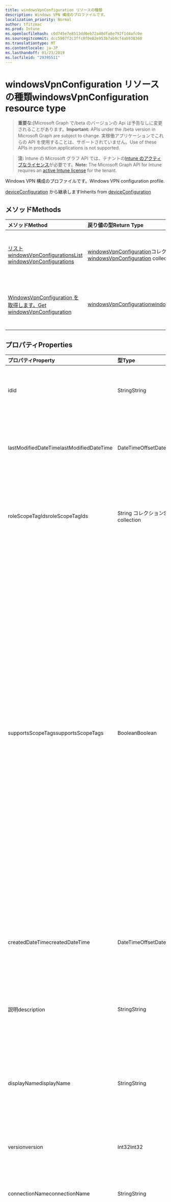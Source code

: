 ```yaml
---
title: windowsVpnConfiguration リソースの種類
description: Windows VPN 構成のプロファイルです。
localization_priority: Normal
author: tfitzmac
ms.prod: Intune
ms.openlocfilehash: c0d745e7e8513dd0eb72a40dfa8e792f1d4afc0e
ms.sourcegitcommit: dcc5907f2c3ffc0f0e82e953b7ab9cf4ab938360
ms.translationtype: MT
ms.contentlocale: ja-JP
ms.lasthandoff: 01/23/2019
ms.locfileid: "29395511"
---
```

# <a name="windowsvpnconfiguration-resource-type"></a><span data-ttu-id="61081-103">windowsVpnConfiguration リソースの種類</span><span class="sxs-lookup"><span data-stu-id="61081-103">windowsVpnConfiguration resource type</span></span>

> <span data-ttu-id="61081-104">**重要な:**[Microsoft Graph で/beta のバージョンの Api は予告なしに変更されることがあります。</span><span class="sxs-lookup"><span data-stu-id="61081-104">**Important:** APIs under the /beta version in Microsoft Graph are subject to change.</span></span> <span data-ttu-id="61081-105">実稼働アプリケーションでこれらの API を使用することは、サポートされていません。</span><span class="sxs-lookup"><span data-stu-id="61081-105">Use of these APIs in production applications is not supported.</span></span>

> <span data-ttu-id="61081-106">**注:** Intune の Microsoft グラフ API では、テナントの[Intune のアクティブなライセンス](https://go.microsoft.com/fwlink/?linkid=839381)が必要です。</span><span class="sxs-lookup"><span data-stu-id="61081-106">**Note:** The Microsoft Graph API for Intune requires an [active Intune license](https://go.microsoft.com/fwlink/?linkid=839381) for the tenant.</span></span>

<span data-ttu-id="61081-107">Windows VPN 構成のプロファイルです。</span><span class="sxs-lookup"><span data-stu-id="61081-107">Windows VPN configuration profile.</span></span>


<span data-ttu-id="61081-108">[deviceConfiguration](../resources/intune-deviceconfig-deviceconfiguration.md) から継承します</span><span class="sxs-lookup"><span data-stu-id="61081-108">Inherits from [deviceConfiguration](../resources/intune-deviceconfig-deviceconfiguration.md)</span></span>

## <a name="methods"></a><span data-ttu-id="61081-109">メソッド</span><span class="sxs-lookup"><span data-stu-id="61081-109">Methods</span></span>
|<span data-ttu-id="61081-110">メソッド</span><span class="sxs-lookup"><span data-stu-id="61081-110">Method</span></span>|<span data-ttu-id="61081-111">戻り値の型</span><span class="sxs-lookup"><span data-stu-id="61081-111">Return Type</span></span>|<span data-ttu-id="61081-112">説明</span><span class="sxs-lookup"><span data-stu-id="61081-112">Description</span></span>|
|:---|:---|:---|
|[<span data-ttu-id="61081-113">リスト windowsVpnConfigurations</span><span class="sxs-lookup"><span data-stu-id="61081-113">List windowsVpnConfigurations</span></span>](../api/intune-deviceconfig-windowsvpnconfiguration-list.md)|<span data-ttu-id="61081-114">[windowsVpnConfiguration](../resources/intune-deviceconfig-windowsvpnconfiguration.md)コレクション</span><span class="sxs-lookup"><span data-stu-id="61081-114">[windowsVpnConfiguration](../resources/intune-deviceconfig-windowsvpnconfiguration.md) collection</span></span>|<span data-ttu-id="61081-115">[WindowsVpnConfiguration](../resources/intune-deviceconfig-windowsvpnconfiguration.md)オブジェクトのプロパティと関係を一覧表示します。</span><span class="sxs-lookup"><span data-stu-id="61081-115">List properties and relationships of the [windowsVpnConfiguration](../resources/intune-deviceconfig-windowsvpnconfiguration.md) objects.</span></span>|
|[<span data-ttu-id="61081-116">WindowsVpnConfiguration を取得します。</span><span class="sxs-lookup"><span data-stu-id="61081-116">Get windowsVpnConfiguration</span></span>](../api/intune-deviceconfig-windowsvpnconfiguration-get.md)|[<span data-ttu-id="61081-117">windowsVpnConfiguration</span><span class="sxs-lookup"><span data-stu-id="61081-117">windowsVpnConfiguration</span></span>](../resources/intune-deviceconfig-windowsvpnconfiguration.md)|<span data-ttu-id="61081-118">[WindowsVpnConfiguration](../resources/intune-deviceconfig-windowsvpnconfiguration.md)オブジェクトのプロパティと関係を参照してください。</span><span class="sxs-lookup"><span data-stu-id="61081-118">Read properties and relationships of the [windowsVpnConfiguration](../resources/intune-deviceconfig-windowsvpnconfiguration.md) object.</span></span>|

## <a name="properties"></a><span data-ttu-id="61081-119">プロパティ</span><span class="sxs-lookup"><span data-stu-id="61081-119">Properties</span></span>
|<span data-ttu-id="61081-120">プロパティ</span><span class="sxs-lookup"><span data-stu-id="61081-120">Property</span></span>|<span data-ttu-id="61081-121">型</span><span class="sxs-lookup"><span data-stu-id="61081-121">Type</span></span>|<span data-ttu-id="61081-122">説明</span><span class="sxs-lookup"><span data-stu-id="61081-122">Description</span></span>|
|:---|:---|:---|
|<span data-ttu-id="61081-123">id</span><span class="sxs-lookup"><span data-stu-id="61081-123">id</span></span>|<span data-ttu-id="61081-124">String</span><span class="sxs-lookup"><span data-stu-id="61081-124">String</span></span>|<span data-ttu-id="61081-125">エンティティのキー。</span><span class="sxs-lookup"><span data-stu-id="61081-125">Key of the entity.</span></span> <span data-ttu-id="61081-126">[deviceConfiguration](../resources/intune-deviceconfig-deviceconfiguration.md) から継承します</span><span class="sxs-lookup"><span data-stu-id="61081-126">Inherited from [deviceConfiguration](../resources/intune-deviceconfig-deviceconfiguration.md)</span></span>|
|<span data-ttu-id="61081-127">lastModifiedDateTime</span><span class="sxs-lookup"><span data-stu-id="61081-127">lastModifiedDateTime</span></span>|<span data-ttu-id="61081-128">DateTimeOffset</span><span class="sxs-lookup"><span data-stu-id="61081-128">DateTimeOffset</span></span>|<span data-ttu-id="61081-129">オブジェクトが最後に変更された DateTime。</span><span class="sxs-lookup"><span data-stu-id="61081-129">DateTime the object was last modified.</span></span> <span data-ttu-id="61081-130">[deviceConfiguration](../resources/intune-deviceconfig-deviceconfiguration.md) から継承します</span><span class="sxs-lookup"><span data-stu-id="61081-130">Inherited from [deviceConfiguration](../resources/intune-deviceconfig-deviceconfiguration.md)</span></span>|
|<span data-ttu-id="61081-131">roleScopeTagIds</span><span class="sxs-lookup"><span data-stu-id="61081-131">roleScopeTagIds</span></span>|<span data-ttu-id="61081-132">String コレクション</span><span class="sxs-lookup"><span data-stu-id="61081-132">String collection</span></span>|<span data-ttu-id="61081-133">このエンティティ インスタンスのスコープのタグのリストです。</span><span class="sxs-lookup"><span data-stu-id="61081-133">List of Scope Tags for this Entity instance.</span></span> <span data-ttu-id="61081-134">[deviceConfiguration](../resources/intune-deviceconfig-deviceconfiguration.md) から継承します</span><span class="sxs-lookup"><span data-stu-id="61081-134">Inherited from [deviceConfiguration](../resources/intune-deviceconfig-deviceconfiguration.md)</span></span>|
|<span data-ttu-id="61081-135">supportsScopeTags</span><span class="sxs-lookup"><span data-stu-id="61081-135">supportsScopeTags</span></span>|<span data-ttu-id="61081-136">Boolean</span><span class="sxs-lookup"><span data-stu-id="61081-136">Boolean</span></span>|<span data-ttu-id="61081-137">デバイスの構成を基になるスコープのタグの割り当てをサポートしているかどうかを示します。</span><span class="sxs-lookup"><span data-stu-id="61081-137">Indicates whether or not the underlying Device Configuration supports the assignment of scope tags.</span></span> <span data-ttu-id="61081-138">この値が false であり、エンティティをスコープ指定されたユーザーには表示されませんがある場合、ScopeTags プロパティに割り当てることは許可されていません。</span><span class="sxs-lookup"><span data-stu-id="61081-138">Assigning to the ScopeTags property is not allowed when this value is false and entities will not be visible to scoped users.</span></span> <span data-ttu-id="61081-139">これは、Silverlight で作成されたレガシ ポリシーに対して発生し、削除して、Azure ポータル内のポリシーを再作成することで解決できます。</span><span class="sxs-lookup"><span data-stu-id="61081-139">This occurs for Legacy policies created in Silverlight and can be resolved by deleting and recreating the policy in the Azure Portal.</span></span> <span data-ttu-id="61081-140">このプロパティは読み取りのみ可能です。</span><span class="sxs-lookup"><span data-stu-id="61081-140">This property is read-only.</span></span> <span data-ttu-id="61081-141">[deviceConfiguration](../resources/intune-deviceconfig-deviceconfiguration.md) から継承します</span><span class="sxs-lookup"><span data-stu-id="61081-141">Inherited from [deviceConfiguration](../resources/intune-deviceconfig-deviceconfiguration.md)</span></span>|
|<span data-ttu-id="61081-142">createdDateTime</span><span class="sxs-lookup"><span data-stu-id="61081-142">createdDateTime</span></span>|<span data-ttu-id="61081-143">DateTimeOffset</span><span class="sxs-lookup"><span data-stu-id="61081-143">DateTimeOffset</span></span>|<span data-ttu-id="61081-144">オブジェクトが作成された DateTime。</span><span class="sxs-lookup"><span data-stu-id="61081-144">DateTime the object was created.</span></span> <span data-ttu-id="61081-145">[deviceConfiguration](../resources/intune-deviceconfig-deviceconfiguration.md) から継承します</span><span class="sxs-lookup"><span data-stu-id="61081-145">Inherited from [deviceConfiguration](../resources/intune-deviceconfig-deviceconfiguration.md)</span></span>|
|<span data-ttu-id="61081-146">説明</span><span class="sxs-lookup"><span data-stu-id="61081-146">description</span></span>|<span data-ttu-id="61081-147">String</span><span class="sxs-lookup"><span data-stu-id="61081-147">String</span></span>|<span data-ttu-id="61081-148">デバイス構成について管理者が提供した説明。</span><span class="sxs-lookup"><span data-stu-id="61081-148">Admin provided description of the Device Configuration.</span></span> <span data-ttu-id="61081-149">[deviceConfiguration](../resources/intune-deviceconfig-deviceconfiguration.md) から継承します</span><span class="sxs-lookup"><span data-stu-id="61081-149">Inherited from [deviceConfiguration](../resources/intune-deviceconfig-deviceconfiguration.md)</span></span>|
|<span data-ttu-id="61081-150">displayName</span><span class="sxs-lookup"><span data-stu-id="61081-150">displayName</span></span>|<span data-ttu-id="61081-151">String</span><span class="sxs-lookup"><span data-stu-id="61081-151">String</span></span>|<span data-ttu-id="61081-152">デバイス構成について管理者が指定した名前。</span><span class="sxs-lookup"><span data-stu-id="61081-152">Admin provided name of the device configuration.</span></span> <span data-ttu-id="61081-153">[deviceConfiguration](../resources/intune-deviceconfig-deviceconfiguration.md) から継承します</span><span class="sxs-lookup"><span data-stu-id="61081-153">Inherited from [deviceConfiguration](../resources/intune-deviceconfig-deviceconfiguration.md)</span></span>|
|<span data-ttu-id="61081-154">version</span><span class="sxs-lookup"><span data-stu-id="61081-154">version</span></span>|<span data-ttu-id="61081-155">Int32</span><span class="sxs-lookup"><span data-stu-id="61081-155">Int32</span></span>|<span data-ttu-id="61081-156">デバイス構成のバージョン。</span><span class="sxs-lookup"><span data-stu-id="61081-156">Version of the device configuration.</span></span> <span data-ttu-id="61081-157">[deviceConfiguration](../resources/intune-deviceconfig-deviceconfiguration.md) から継承します</span><span class="sxs-lookup"><span data-stu-id="61081-157">Inherited from [deviceConfiguration](../resources/intune-deviceconfig-deviceconfiguration.md)</span></span>|
|<span data-ttu-id="61081-158">connectionName</span><span class="sxs-lookup"><span data-stu-id="61081-158">connectionName</span></span>|<span data-ttu-id="61081-159">String</span><span class="sxs-lookup"><span data-stu-id="61081-159">String</span></span>|<span data-ttu-id="61081-160">接続名がユーザーに表示されます。</span><span class="sxs-lookup"><span data-stu-id="61081-160">Connection name displayed to the user.</span></span>|
|<span data-ttu-id="61081-161">サーバー</span><span class="sxs-lookup"><span data-stu-id="61081-161">servers</span></span>|<span data-ttu-id="61081-162">[vpnServer](../resources/intune-deviceconfig-vpnserver.md)コレクション</span><span class="sxs-lookup"><span data-stu-id="61081-162">[vpnServer](../resources/intune-deviceconfig-vpnserver.md) collection</span></span>|<span data-ttu-id="61081-163">ネットワーク上の VPN サーバーの一覧です。</span><span class="sxs-lookup"><span data-stu-id="61081-163">List of VPN Servers on the network.</span></span> <span data-ttu-id="61081-164">エンド ・ ユーザーがこれらのネットワークの場所にアクセスできることを確認します。</span><span class="sxs-lookup"><span data-stu-id="61081-164">Make sure end users can access these network locations.</span></span> <span data-ttu-id="61081-165">このコレクションには、最大で 500 個の要素を含めることができます。</span><span class="sxs-lookup"><span data-stu-id="61081-165">This collection can contain a maximum of 500 elements.</span></span>|
|<span data-ttu-id="61081-166">customXml</span><span class="sxs-lookup"><span data-stu-id="61081-166">customXml</span></span>|<span data-ttu-id="61081-167">Binary</span><span class="sxs-lookup"><span data-stu-id="61081-167">Binary</span></span>|<span data-ttu-id="61081-168">VPN 接続を構成するユーザー設定の XML コマンドです。</span><span class="sxs-lookup"><span data-stu-id="61081-168">Custom XML commands that configures the VPN connection.</span></span> <span data-ttu-id="61081-169">(UTF8 でエンコードされたバイト配列)</span><span class="sxs-lookup"><span data-stu-id="61081-169">(UTF8 encoded byte array)</span></span>|

## <a name="relationships"></a><span data-ttu-id="61081-170">リレーションシップ</span><span class="sxs-lookup"><span data-stu-id="61081-170">Relationships</span></span>
|<span data-ttu-id="61081-171">リレーションシップ</span><span class="sxs-lookup"><span data-stu-id="61081-171">Relationship</span></span>|<span data-ttu-id="61081-172">型</span><span class="sxs-lookup"><span data-stu-id="61081-172">Type</span></span>|<span data-ttu-id="61081-173">説明</span><span class="sxs-lookup"><span data-stu-id="61081-173">Description</span></span>|
|:---|:---|:---|
|<span data-ttu-id="61081-174">groupAssignments</span><span class="sxs-lookup"><span data-stu-id="61081-174">groupAssignments</span></span>|<span data-ttu-id="61081-175">[deviceConfigurationGroupAssignment](../resources/intune-deviceconfig-deviceconfigurationgroupassignment.md)コレクション</span><span class="sxs-lookup"><span data-stu-id="61081-175">[deviceConfigurationGroupAssignment](../resources/intune-deviceconfig-deviceconfigurationgroupassignment.md) collection</span></span>|<span data-ttu-id="61081-176">デバイスの構成プロファイルのグループ割り当てのリストです。</span><span class="sxs-lookup"><span data-stu-id="61081-176">The list of group assignments for the device configuration profile.</span></span> <span data-ttu-id="61081-177">[deviceConfiguration](../resources/intune-deviceconfig-deviceconfiguration.md) から継承します</span><span class="sxs-lookup"><span data-stu-id="61081-177">Inherited from [deviceConfiguration](../resources/intune-deviceconfig-deviceconfiguration.md)</span></span>|
|<span data-ttu-id="61081-178">assignments</span><span class="sxs-lookup"><span data-stu-id="61081-178">assignments</span></span>|<span data-ttu-id="61081-179">[deviceConfigurationAssignment](../resources/intune-deviceconfig-deviceconfigurationassignment.md) コレクション</span><span class="sxs-lookup"><span data-stu-id="61081-179">[deviceConfigurationAssignment](../resources/intune-deviceconfig-deviceconfigurationassignment.md) collection</span></span>|<span data-ttu-id="61081-180">デバイスの構成プロファイルの割り当てのリスト。</span><span class="sxs-lookup"><span data-stu-id="61081-180">The list of assignments for the device configuration profile.</span></span> <span data-ttu-id="61081-181">[deviceConfiguration](../resources/intune-deviceconfig-deviceconfiguration.md) から継承します</span><span class="sxs-lookup"><span data-stu-id="61081-181">Inherited from [deviceConfiguration](../resources/intune-deviceconfig-deviceconfiguration.md)</span></span>|
|<span data-ttu-id="61081-182">deviceStatuses</span><span class="sxs-lookup"><span data-stu-id="61081-182">deviceStatuses</span></span>|<span data-ttu-id="61081-183">[deviceConfigurationDeviceStatus](../resources/intune-deviceconfig-deviceconfigurationdevicestatus.md) コレクション</span><span class="sxs-lookup"><span data-stu-id="61081-183">[deviceConfigurationDeviceStatus](../resources/intune-deviceconfig-deviceconfigurationdevicestatus.md) collection</span></span>|<span data-ttu-id="61081-184">デバイスごとのデバイス構成のインストール状況。</span><span class="sxs-lookup"><span data-stu-id="61081-184">Device configuration installation status by device.</span></span> <span data-ttu-id="61081-185">[deviceConfiguration](../resources/intune-deviceconfig-deviceconfiguration.md) から継承します</span><span class="sxs-lookup"><span data-stu-id="61081-185">Inherited from [deviceConfiguration](../resources/intune-deviceconfig-deviceconfiguration.md)</span></span>|
|<span data-ttu-id="61081-186">userStatuses</span><span class="sxs-lookup"><span data-stu-id="61081-186">userStatuses</span></span>|<span data-ttu-id="61081-187">[deviceConfigurationUserStatus](../resources/intune-deviceconfig-deviceconfigurationuserstatus.md) コレクション</span><span class="sxs-lookup"><span data-stu-id="61081-187">[deviceConfigurationUserStatus](../resources/intune-deviceconfig-deviceconfigurationuserstatus.md) collection</span></span>|<span data-ttu-id="61081-188">ユーザーごとのデバイス構成のインストール状態です。</span><span class="sxs-lookup"><span data-stu-id="61081-188">Device configuration installation status by user.</span></span> <span data-ttu-id="61081-189">[deviceConfiguration](../resources/intune-deviceconfig-deviceconfiguration.md) から継承します</span><span class="sxs-lookup"><span data-stu-id="61081-189">Inherited from [deviceConfiguration](../resources/intune-deviceconfig-deviceconfiguration.md)</span></span>|
|<span data-ttu-id="61081-190">deviceStatusOverview</span><span class="sxs-lookup"><span data-stu-id="61081-190">deviceStatusOverview</span></span>|[<span data-ttu-id="61081-191">deviceConfigurationDeviceOverview</span><span class="sxs-lookup"><span data-stu-id="61081-191">deviceConfigurationDeviceOverview</span></span>](../resources/intune-deviceconfig-deviceconfigurationdeviceoverview.md)|<span data-ttu-id="61081-192">デバイス構成のデバイス状態の概要 ([deviceConfiguration](../resources/intune-deviceconfig-deviceconfiguration.md) から継承)</span><span class="sxs-lookup"><span data-stu-id="61081-192">Device Configuration devices status overview Inherited from [deviceConfiguration](../resources/intune-deviceconfig-deviceconfiguration.md)</span></span>|
|<span data-ttu-id="61081-193">userStatusOverview</span><span class="sxs-lookup"><span data-stu-id="61081-193">userStatusOverview</span></span>|[<span data-ttu-id="61081-194">deviceConfigurationUserOverview</span><span class="sxs-lookup"><span data-stu-id="61081-194">deviceConfigurationUserOverview</span></span>](../resources/intune-deviceconfig-deviceconfigurationuseroverview.md)|<span data-ttu-id="61081-195">デバイス構成のユーザー状態の概要 ([deviceConfiguration](../resources/intune-deviceconfig-deviceconfiguration.md) から継承)</span><span class="sxs-lookup"><span data-stu-id="61081-195">Device Configuration users status overview Inherited from [deviceConfiguration](../resources/intune-deviceconfig-deviceconfiguration.md)</span></span>|
|<span data-ttu-id="61081-196">deviceSettingStateSummaries</span><span class="sxs-lookup"><span data-stu-id="61081-196">deviceSettingStateSummaries</span></span>|<span data-ttu-id="61081-197">[settingStateDeviceSummary](../resources/intune-deviceconfig-settingstatedevicesummary.md) コレクション</span><span class="sxs-lookup"><span data-stu-id="61081-197">[settingStateDeviceSummary](../resources/intune-deviceconfig-settingstatedevicesummary.md) collection</span></span>|<span data-ttu-id="61081-198">デバイス構成設定状態のデバイスの要約 ([deviceConfiguration](../resources/intune-deviceconfig-deviceconfiguration.md) から継承)</span><span class="sxs-lookup"><span data-stu-id="61081-198">Device Configuration Setting State Device Summary Inherited from [deviceConfiguration](../resources/intune-deviceconfig-deviceconfiguration.md)</span></span>|

## <a name="json-representation"></a><span data-ttu-id="61081-199">JSON 表記</span><span class="sxs-lookup"><span data-stu-id="61081-199">JSON Representation</span></span>
<span data-ttu-id="61081-200">以下は、リソースの JSON 表記です。</span><span class="sxs-lookup"><span data-stu-id="61081-200">Here is a JSON representation of the resource.</span></span>
<!-- {
  "blockType": "resource",
  "keyProperty": "id",
  "@odata.type": "microsoft.graph.windowsVpnConfiguration"
}
-->
``` json
{
  "@odata.type": "#microsoft.graph.windowsVpnConfiguration",
  "id": "String (identifier)",
  "lastModifiedDateTime": "String (timestamp)",
  "roleScopeTagIds": [
    "String"
  ],
  "supportsScopeTags": true,
  "createdDateTime": "String (timestamp)",
  "description": "String",
  "displayName": "String",
  "version": 1024,
  "connectionName": "String",
  "servers": [
    {
      "@odata.type": "microsoft.graph.vpnServer",
      "description": "String",
      "address": "String",
      "isDefaultServer": true
    }
  ],
  "customXml": "binary"
}
```




